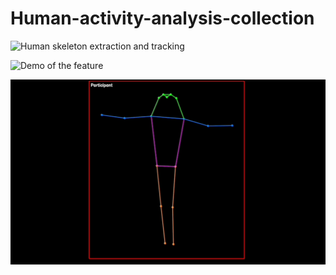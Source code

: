 # Human-activity-analysis-collection

![Human skeleton extraction and tracking](url-to-gif)

![Demo of the feature](https://github.com/Holliemin9090/Human-activity-analysis-collection/main/skeleton_extraction_tracking.gif)

![Demo of the feature](https://raw.githubusercontent.com/Holliemin9090/Human-activity-analysis-collection/main/skeleton_extraction_tracking.gif)

